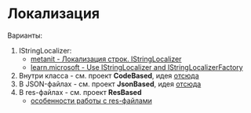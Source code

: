 # Локализация

Варианты:

1. IStringLocalizer:
   - [metanit - Локализация строк. IStringLocalizer](https://metanit.com/sharp/aspnet5/28.3.php)
   - [learn.microsoft - Use IStringLocalizer<T> and IStringLocalizerFactory](https://learn.microsoft.com/en-us/dotnet/core/extensions/localization#use-istringlocalizert-and-istringlocalizerfactory)
2. Внутри класса - см. проект **CodeBased**, идея [отсюда](https://www.youtube.com/watch?v=8_0KnhO6mcM)
3. В JSON-файлах - см. проект **JsonBased**, идея [отсюда](https://habr.com/ru/articles/323102/)
4. В res-файлах - см. проект **ResBased**
   - [особенности работы с res-файлами](https://github.com/gonzobard777/basics/blob/main/docs/c_sharp/asp-net-core/l10n/features-res-files/README.md)